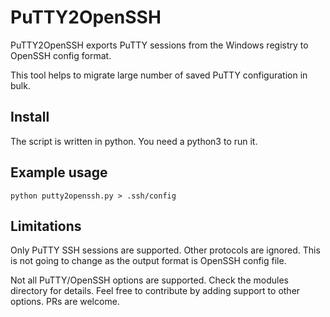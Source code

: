 # PuTTY2OpenSSH

PuTTY2OpenSSH exports PuTTY sessions from the Windows registry to OpenSSH config format. 

This tool helps to migrate large number of saved PuTTY configuration in bulk.

## Install

The script is written in python. You need a python3 to run it.

## Example usage

	python putty2openssh.py > .ssh/config
	
## Limitations

Only PuTTY SSH sessions are supported. Other protocols are ignored. This is not going to change as the output format is OpenSSH config file.

Not all PuTTY/OpenSSH options are supported. Check the modules directory for details. Feel free to contribute by adding support to other options. PRs are welcome.

